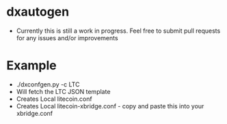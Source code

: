 # dxautogen
- Currently this is still a work in progress. Feel free to submit pull requests for any issues and/or improvements


# Example
- ./dxconfgen.py -c LTC
- Will fetch the LTC JSON template
- Creates Local litecoin.conf
- Creates Local litecoin-xbridge.conf - copy and paste this into your xbridge.conf

